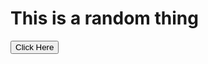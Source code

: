# This is a random thing
<html>
  <body>
    <button id="">Click Here</button>
    <p id="count"></p>
    

